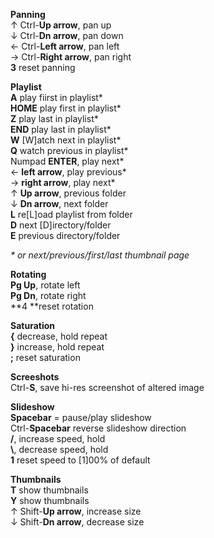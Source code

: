 **Panning**<br />
&uarr; Ctrl-**Up arrow**, pan up<br />
&darr; Ctrl-**Dn arrow**, pan down<br />
&larr; Ctrl-**Left arrow**, pan left<br />
&rarr; Ctrl-**Right arrow**, pan right<br />
**3** reset panning<br />

**Playlist**<br />
**A** play fiirst in playlist\*<br />
**HOME** play first in playlist\*<br />
**Z** play last in playlist\*<br />
**END** play last in playlist\*<br />
**W** [W]atch next in playlist\*<br />
**Q** watch previous in playlist\*<br />
Numpad **ENTER**, play next\*<br />
&larr; **left arrow**, play previous\*<br />
&rarr; **right arrow**, play next\*<br />
&uarr; **Up arrow**, previous folder<br />
&darr; **Dn arrow**, next folder<br />
**L** re[L]oad playlist from folder<br />
**D** next [D]irectory/folder<br />
**E** previous directory/folder<br />

_\* or next/previous/first/last thumbnail page_<br />

**Rotating**<br />
**Pg Up**, rotate left<br />
**Pg Dn**, rotate right<br />
**4 **reset rotation<br />

**Saturation**<br />
**{** decrease, hold repeat<br />
**}** increase, hold repeat<br />
**;** reset saturation<br />

**Screeshots**<br />
Ctrl-**S**, save hi-res screenshot of altered image<br />

**Slideshow**<br />
**Spacebar** = pause/play slideshow<br />
Ctrl-**Spacebar** reverse slideshow direction<br />
**/**, increase speed, hold<br />
**\\**, decrease speed, hold<br />
**1** reset speed to [1]00% of default<br />

**Thumbnails**<br />
**T** show thumbnails<br />
**Y** show thumbnails<br />
&uarr; Shift-**Up arrow**, increase size<br />
&darr; Shift-**Dn arrow**, decrease size<br />


